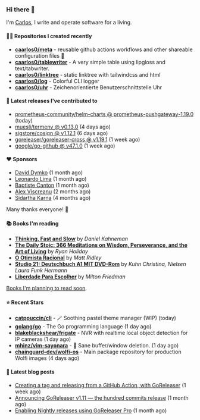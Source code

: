 ### Hi there 👋

I'm [Carlos](https://caarlos0.dev), I write and operate software for a living.

#### 👨‍💻 Repositories I created recently
- **[caarlos0/meta](https://github.com/caarlos0/meta)** - reusable github actions workflows and other shareable configuration files 🫥
- **[caarlos0/tablewriter](https://github.com/caarlos0/tablewriter)** - A very simple table using lipgloss and text/tabwriter.
- **[caarlos0/linktree](https://github.com/caarlos0/linktree)** - static linktree with tailwindcss and html
- **[caarlos0/log](https://github.com/caarlos0/log)** - Colorful CLI logger
- **[caarlos0/uhr](https://github.com/caarlos0/uhr)** - Zeichenorientierte Benutzerschnittstelle Uhr

#### 🚀 Latest releases I've contributed to


- [prometheus-community/helm-charts @ prometheus-pushgateway-1.19.0](https://github.com/prometheus-community/helm-charts/releases/tag/prometheus-pushgateway-1.19.0) (today)
- [muesli/termenv @ v0.13.0](https://github.com/muesli/termenv/releases/tag/v0.13.0) (4 days ago)
- [sigstore/cosign @ v1.12.1](https://github.com/sigstore/cosign/releases/tag/v1.12.1) (6 days ago)
- [goreleaser/goreleaser-cross @ v1.19.1](https://github.com/goreleaser/goreleaser-cross/releases/tag/v1.19.1) (1 week ago)
- [google/go-github @ v47.1.0](https://github.com/google/go-github/releases/tag/v47.1.0) (1 week ago)

#### ❤️ Sponsors
- [David Dymko](https://github.com/ddymko) (1 month ago)
- [Leonardo Lima](https://github.com/leozz37) (1 month ago)
- [Baptiste Canton](https://github.com/batmac) (1 month ago)
- [Alex Viscreanu](https://github.com/aexvir) (2 months ago)
- [Sidartha Karna](https://github.com/sidarthakarna) (4 months ago)

Many thanks everyone! 🙏

#### 📚 Books I'm reading
- **[Thinking, Fast and Slow](https://www.goodreads.com/book/show/13135899-thinking-fast-and-slow)** by _Daniel Kahneman_
- **[The Daily Stoic: 366 Meditations on Wisdom, Perseverance, and the Art of Living](https://www.goodreads.com/book/show/29093292-the-daily-stoic)** by _Ryan Holiday_
- **[O Otimista Racional](https://www.goodreads.com/book/show/32706964-o-otimista-racional)** by _Matt Ridley_
- **[Studio 21: Deutschbuch A1 MIT DVD-Rom](https://www.goodreads.com/book/show/25495148-studio-21)** by _Kuhn Christina, Nielsen Laura Funk Hermann_
- **[Liberdade Para Escolher](https://www.goodreads.com/book/show/17238591-liberdade-para-escolher)** by _Milton Friedman_

[Books I'm planning to read soon](https://www.amazon.com.br/hz/wishlist/ls/EB8P7VS717SV).

#### ⭐ Recent Stars


- **[catppuccin/cli](https://github.com/catppuccin/cli)** - 🪄 Soothing pastel theme manager (WIP) (today)
- **[golang/go](https://github.com/golang/go)** - The Go programming language (1 day ago)
- **[blakeblackshear/frigate](https://github.com/blakeblackshear/frigate)** - NVR with realtime local object detection for IP cameras (1 day ago)
- **[mhinz/vim-sayonara](https://github.com/mhinz/vim-sayonara)** - :japanese_goblin: Sane buffer/window deletion. (1 day ago)
- **[chainguard-dev/wolfi-os](https://github.com/chainguard-dev/wolfi-os)** - Main package repository for production Wolfi images (4 days ago)

#### 📄 Latest blog posts
- [Creating a tag and releasing from a GitHub Action, with GoReleaser](https://carlosbecker.com/posts/goreleaser-create-tag-action/) (1 week ago)
- [Announcing GoReleaser v1.11 — the hundred commits release](https://carlosbecker.com/posts/goreleaser-v1.11/) (1 month ago)
- [Enabling Nightly releases using GoReleaser Pro](https://carlosbecker.com/posts/goreleaser-nightly/) (1 month ago)
